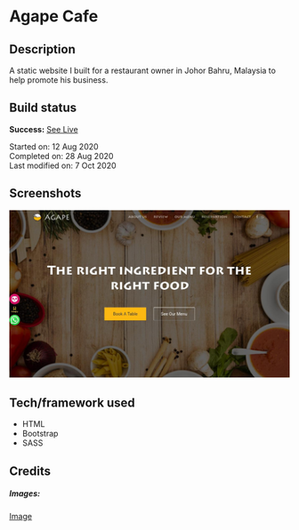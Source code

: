 # Agape Cafe

## Description

A static website I built for a restaurant owner in Johor Bahru, Malaysia to help promote his business.

## Build status

**Success:** [See Live](https://www.agapefoodjunction.com/)

Started on: 12 Aug 2020 <br>
Completed on: 28 Aug 2020 <br>
Last modified on: 7 Oct 2020 <br>

## Screenshots

![Landing Page](https://github.com/yewyewXD/Agape-Cafe/blob/master/readme-images/landing.jpg?raw=true "Landing Page")

## Tech/framework used

- HTML
- Bootstrap
- SASS

## Credits

##### Images:

[Image](https://www.freepik.com/) <br>
